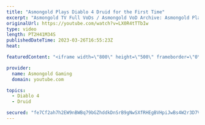 ```yaml
---
title: "Asmongold Plays Diablo 4 Druid for the First Time"
excerpt: "Asmongold TV Full VoDs / Asmongold VoD Archive: Asmongold Plays Diablo IV Druid for the first Time going over all the ..."
originalUrl: https://youtube.com/watch?v=LX0R4tTTbIw
type: video
length: PT2H41M34S
publishedDateTime: 2023-03-26T16:55:23Z
heat: 

featuredContent: "<iframe width=\"800\" height=\"500\" frameborder=\"0\" src=\"https://www.youtube.com/embed/LX0R4tTTbIw\" allow=\"accelerometer; autoplay; encrypted-media; gyroscope; picture-in-picture\" allowfullscreen></iframe>"

provider:
  name: Asmongold Gaming
  domain: youtube.com

topics:
  - Diablo 4
  - Druid

secured: "fe7Cf2ah7h2EW9nBWBq79bGZhddkDnSrB9gNwSXfRHEgBVHpiJwBs4W2r3D7V2vKxvdKZb74WFHpZ0ILQWwv5tvA71o1s+3J2bCPjWJP7wkLUfKgiFuxgraGq1dwhaUjyH8NWNUj+oa+pxU1XYGSJpBkdVmXQyaMODVaYVfCwD+zHfV1/F4VY/qv61w+mmZr/Z8O0Tm88BYpbcvzzVYmeVgeMOgmPRtWhMBNHSmJzDWUCXgSDzhTo6h9ILjTYzhJooSzzQpLuxI1yuXZWWn/e9et6hPT8WJ34puLB5bFIv62juDS6/O6A4G6iLDfFIAT/gi3fo3wv5pb+9Q2yieSbX+K711ZCnB5vgUbalAoeZSW/eWIAZ9UwQUtK7EAeqs9FWtIO6asGnEVxLeN/aQf23NFXjtJFhs6KFdfUzCrZIaOu/SaJVNIdBRHiEDKVYQs;vPGtKdCwGThd5ULuXL5uHg=="
---
```


